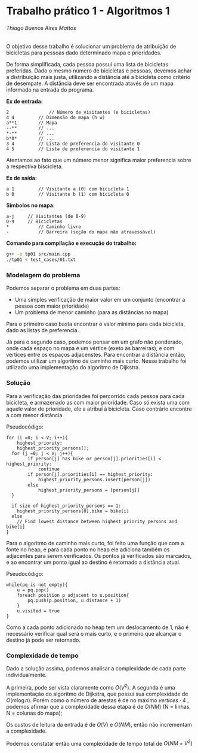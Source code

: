 # Trabalho prático 1 -  Algoritmos 1

###### Thiago Buenos Aires Mattos

O objetivo desse trabalho é solucionar um problema de atribuição de bicicletas para pessoas dado determinado mapa e prioridades.

De forma simplificada, cada pessoa possuí uma lista de bicicletas preferidas. Dado o mesmo número de bicicletas e pessoas, devemos achar a distribuição mais justa, utilizando a distância até a bicicleta como critério de desempate.
A distância deve ser encontrada atavés de um mapa informado na entrada do programa.

**Ex de entrada:**

```
2				// Número de visitantes (e bicicletas)
4 4			// Dimensão do mapa (h w)
a**1 		// Mapa
--**		// ...
*-**		// ...
b*0*		// ...
3 4			// Lista de preferencia do visitante 0
4 5			// Lista de preferencia do visitante 1
```

Atentamos ao fato que um número menor significa maior preferencia sobre a respectiva biscicleta.

**Ex de saída:**

```
a 1			// Visitante a (0) com bicicleta 1
b 0			// Visitante b (1) com bicicleta 0
```

**Simbolos no mapa**:

```
a-j		// Visitantes (de 0-9)
0-9		// Bicicletas
*			// Caminho livre
-			// Barreira (seção do mapa não atravessável)
```



**Comando para compilação e execução do trabalho:**

```bash
g++ -o tp01 src/main.cpp
./tp01 < test_cases/01.txt 
```



### Modelagem do problema

Podemos separar o problema em duas partes:

* Uma simples verificação de maior valor em um conjunto (encontrar a pessoa com maior prioridade)
* Um problema de menor caminho (para as distâncias no mapa)

Para o primeiro caso basta encontrar o valor mínimo para cada bicicleta, dado as listas de preferencia.

Já para o segundo caso, podemos pensar em um grafo não ponderado, onde cada espaço no mapa é um vértice (exeto as barreiras), e com vertices entre os espaços adjacenstes.
Para encontrar a distância então, podemos utilizar um algoritmo de caminho mais curto. Nesse trabalho foi utilizado uma implementação do algoritmo de Dijkstra.



### Solução

Para a verificação das prioridades foi percorrido cada pessoa para cada bicicleta, e armazenado as com maior prioridade. Caso só exista uma com aquele valor de prioridade, ele a atribuí à bicicleta. Caso contrário encontre a com menor distância.

Pseudocódigo:

```pseudocode
for (i =0; i < V; i++){
	highest_priority;
	highest_priority_persons[];
  for (j =0; j < V; j++){
		if person[j] has bike or person[j].priorities[i] < highest_priority:
			continue
		if person[j].priorities[i] == highest_priority:
			highest_priority_persons.insert(person[j])
		else
			highest_priority_persons = [person[j]]
  }
  
  if size of highest_priority_persons == 1:
    highest_priority_persons[0].bike = bike[i]
  else
    // Find lowest distance between highest_priority_persons and bike[i]
}
```



Para o algoritmo de caminho mais curto, foi feito uma função que com a fonte no heap, e para cada ponto no heap ele adiciona também os adjacentes para serem verificados. Os pontos já verificados são marcados, e ao encontrar um ponto igual ao destino é retornado a distância atual.

Pseudocódigo:

```pseudocode
while(pq is not empty){
	u = pq.pop()
	foreach position p adjacent to u.position{
		pq.push(p.position, u.distance + 1)
	}
	u.visited = true
}
```

Como a cada ponto adicionado no heap tem um deslocamento de 1, não é necessário verificar qual será o mais curto, e o primeiro que alcançar o destino já pode ser retornado.

### Complexidade de tempo

Dado a solução assima, podemos analisar a complexidade de cada parte individualmente.

A primeira, pode ser vista claramente como $O(V^2)$.
A segunda é uma implementação do algoritmo de Dijkstra, que possuí sua complexidade de $O(m\log n)$. Porém como o número de arestas é de no máximo $vertices\cdot4$ , podemos afirmar que a complexidade dessa etapa é de $O(NM)$ (N = linhas, N = colunas do mapa);

Os custos de leitura da entrada é de $O(V)$ e $O(NM)$, então não incrementam a complexidade.

Podemos constatar então uma complexidade de tempo total de $O(NM+V^2)$